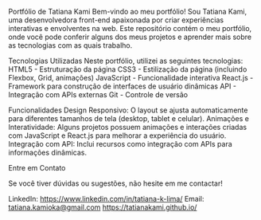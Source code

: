 Portfólio de Tatiana Kami
Bem-vindo ao meu portfólio! Sou Tatiana Kami, uma desenvolvedora front-end apaixonada por criar experiências interativas e envolventes na web. 
Este repositório contém o meu portfólio, onde você pode conferir alguns dos meus projetos e aprender mais sobre as tecnologias com as quais trabalho.

Tecnologias Utilizadas
Neste portfólio, utilizei as seguintes tecnologias:
HTML5 - Estruturação da página
CSS3 - Estilização da página (incluindo Flexbox, Grid, animações)
JavaScript - Funcionalidade interativa
React.js - Framework para construção de interfaces de usuário dinâmicas
API - Integração com APIs externas
Git - Controle de versão

Funcionalidades
Design Responsivo: O layout se ajusta automaticamente para diferentes tamanhos de tela (desktop, tablet e celular).
Animações e Interatividade: Alguns projetos possuem animações e interações criadas com JavaScript e React.js para melhorar a experiência do usuário.
Integração com API: Inclui recursos como integração com APIs para informações dinâmicas.

    
Entre em Contato

Se você tiver dúvidas ou sugestões, não hesite em me contactar!

LinkedIn: https://www.linkedin.com/in/tatiana-k-lima/
Email: tatiana.kamioka@gmail.com
https://tatianakami.github.io/

